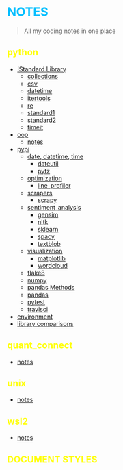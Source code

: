 # NOTES

> All my coding notes in one place

## python

- [!Standard Library](/python/!standard.ipynb)
  - [collections](/python/standard%20library/collections.ipynb)
  - [csv](/python/standard%20library/csv.ipynb)
  - [datetime](/python/standard%20library/datetime.ipynb)
  - [itertools](/python/standard%20library/itertools.ipynb)
  - [re](/python/!standard%20library/re.ipynb)
  - [standard1](/python/standard%20library/standard1.ipynb)
  - [standard2](/python/standard%20library/standard2.ipynb)
  - [timeit](/python/standard%20library/timeit.ipynb)
- [oop](/python/oop/)
  - [notes](/python/oop/notes.ipynb)
- [pypi](/python/pypi/)
  - [date, datetime, time](/python/pypi/date%2C%20datetime%2C%20time/)
    - [dateutil](/python/pypi/date%2C%20datetime%2C%20time/dateutll.ipynb)
    - [pytz](/python/pypi/date%2C%20datetime%2C%20time/pytz.ipynb)
  - [optimization](/python/pypi/optimization/)
    - [line_profiler](/python/pypi/optimization/line_profiler.ipynb)
  - [scrapers](/python/pypi/scrapers/)
    - [scrapy](/python/pypi/scrapers/scrapy.ipynb)
  - [sentiment_analysis](/python/pypi/sentiment_analysis/)
    - [gensim](/python/pypi/sentiment_analysis/gensim.ipynb)
    - [nltk](/python/pypi/sentiment_analysis/nltk.ipynb)
    - [sklearn](/python/pypi/sentiment_analysis/sklearn.ipynb)
    - [spacy](/python/pypi/sentiment_analysis/spacy.ipynb)
    - [textblob](/python/pypi/sentiment_analysis/textblob.ipynb)
  - [visualization](/python/pypi/visualization/)
    - [matplotlib](/python/pypi/visualization/matplotlib.ipynb)
    - [wordcloud](/python/pypi/visualization//wordcloud.ipynb)
  - [flake8](/python/pypi/standard%20library/flake8.ipynb)
  - [numpy](/python/pypi/numpy.ipynb)
  - [pandas Methods](/python/pypi/pandas_method.ipynb)
  - [pandas](/python/pypi/pandas.ipynb)
  - [pytest](/python/pypi/standard%20library/pytest.ipynb)
  - [travisci](/python/pypi/travisci.ipynb)
- [environment](/python/environment.ipynb)
- [library comparisons](/python/comparisons.ipynb)

## quant_connect

- [notes](/quant_connect/notes.md)

## unix

- [notes](/unix/notes.md)

## wsl2

- [notes](/wsl2/notes.md)

## DOCUMENT STYLES

<style>
h1 {
  color: DeepSkyBlue;
}
h2 {
color: yellow;
}
h3 {
  color: LightCoral;
}
</style>
